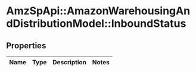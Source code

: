 # AmzSpApi::AmazonWarehousingAndDistributionModel::InboundStatus

## Properties
Name | Type | Description | Notes
------------ | ------------- | ------------- | -------------

